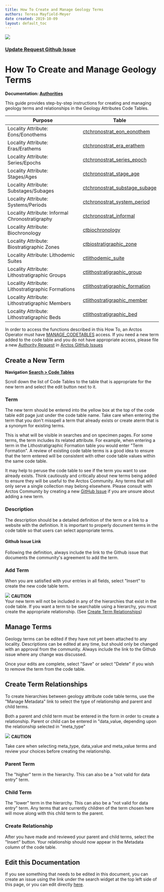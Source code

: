 ```yaml
---
title: How To Create and Manage Geology Terms
authors: Teresa Mayfield-Meyer
date created: 2019-10-09
layout: default_toc
---
```

 
![](https://raw.githubusercontent.com/ArctosDB/documentation-wiki/gh-pages/tutorial_images/Bear%20Work%20in%20Progress.JPG) 

### [Update Request Github Issue](https://github.com/ArctosDB/documentation-wiki/issues/300)

# How To Create and Manage Geology Terms

**Documentation: [Authorities](https://handbook.arctosdb.org/documentation/authorities.html)**

This guide provides step-by-step instructions for creating and managing geology terms and relationships in the Geology Attributes Code Tables.

Purpose | Table 
 -- | -- 
Locality Attribute: Eons/Eonothems |	[ctchronostrat_eon_eonothem](https://arctos.database.museum/info/ctDocumentation.cfm?table=ctchronostrat_eon_eonothem)
Locality Attribute: Eras/Erathems |	[ctchronostrat_era_erathem](https://arctos.database.museum/info/ctDocumentation.cfm?table=ctchronostrat_era_erathem)
Locality Attribute: Series/Epochs |	[ctchronostrat_series_epoch](https://arctos.database.museum/info/ctDocumentation.cfm?table=ctchronostrat_series_epoch)
Locality Attribute: Stages/Ages |	[ctchronostrat_stage_age](https://arctos.database.museum/info/ctDocumentation.cfm?table=ctchronostrat_stage_age)
Locality Attribute: Substages/Subages | [ctchronostrat_substage_subage](https://arctos.database.museum/info/ctDocumentation.cfm?table=ctchronostrat_substage_subage)
Locality Attribute: Systems/Periods |	[ctchronostrat_system_period](https://arctos.database.museum/info/ctDocumentation.cfm?table=ctchronostrat_system_period)
Locality Attribute: Informal Chronostratigraphy |	[ctchronostrat_informal](https://arctos.database.museum/info/ctDocumentation.cfm?table=ctchronostrat_informal)
Locality Attribute: Biochronology |	[ctbiochronology](https://arctos.database.museum/info/ctDocumentation.cfm?table=ctbiochronology)
Locality Attribute: Biostratigraphic Zones |	[ctbiostratigraphic_zone](https://arctos.database.museum/info/ctDocumentation.cfm?table=ctbiostratigraphic_zone)
Locality Attribute: Lithodemic Suites |	[ctlithodemic_suite](https://arctos.database.museum/info/ctDocumentation.cfm?table=ctlithodemic_suite)
Locality Attribute: Lithostratigraphic Groups |	[ctlithostratigraphic_group](https://arctos.database.museum/info/ctDocumentation.cfm?table=ctlithostratigraphic_group)
Locality Attribute: Lithostratigraphic Formations |	[ctlithostratigraphic_formation](https://arctos.database.museum/info/ctDocumentation.cfm?table=ctlithostratigraphic_formation)
Locality Attribute: Lithostratigraphic Members |	[ctlithostratigraphic_member](https://arctos.database.museum/info/ctDocumentation.cfm?table=ctlithostratigraphic_member)
Locality Attribute: Lithostratigraphic Beds |	[ctlithostratigraphic_bed](https://arctos.database.museum/info/ctDocumentation.cfm?table=ctlithostratigraphic_bed)


In order to access the functions described in this How To, an Arctos Operator must have [MANAGE_CODETABLES](http://arctos.database.museum/Admin/user_roles.cfm) access. If you need a new term added to the code table and you do not have appropriate access, please file a new [Authority Request](https://github.com/ArctosDB/arctos/issues/new?assignees=&labels=&template=authority-request.md&title=) in [Arctos GitHub Issues](https://github.com/ArctosDB/arctos/issues)

## Create a New Term

**Navigation [Search > Code Tables ](https://arctos.database.museum/info/ctDocumentation.cfm)**

Scroll down the list of Code Tables to the table that is appropriate for the new term and select the edit button next to it.

### Term

The new term should be entered into the yellow box at the top of the code table edit page just under the code table name. Take care when entering the term that you don't misspell a term that already exists or create aterm that is a synonym for existing terms. 

This is what will be visible in searches and on specimen pages. For some terms, the term includes its related attribute. For example, when entering a term in the Lithostratigraphic Formation table you would enter "Term Formation". A review of existing code table terms is a good idea to ensure that the term entered will be consistent with other code table values within the same code table.

It may help to peruse the code table to see if the term you want to use already exists. Think cautiously and critically about new terms being added to ensure they will be useful to the Arctos Community. Any terms that will only serve a single collection may belong elsewhere. Please consult with Arctos Community by creating a new [GitHub Issue](https://github.com/ArctosDB/arctos/issues) if you are unsure about adding a new term.

### Description

The description should be a detailed definition of the term or a link to a website with the definition. It is important to properly document terms in the code table so that users can select appropriate terms.

#### Github Issue Link

Following the definition, always include the link to the Github issue that documents the community's agreement to add the term.

### Add Term

When you are satisfied with your entries in all fields, select "Insert" to create the new code table term.

![](https://raw.githubusercontent.com/ArctosDB/documentation-wiki/gh-pages/tutorial_images/Bear%20Caution.jpg) **CAUTION**  
Your new term will not be included in any of the hierarchies that exist in the code table. If you want a term to be searchable using a hierarchy, you must create the appropriate relationship. (See [Create Term Relationships](https://handbook.arctosdb.org/how_to/How-to-Create-and-Manage-Geology-Terms.html#create-term-relationships))

## Manage Terms

Geology terms can be edited if they have not yet been attached to any locality. Descriptions can be edited at any time, but should only be changed with an approval from the community. Always include the link to the Github issue where any change was discussed.

Once your edits are complete, select "Save" or select "Delete" if you wish to remove the term from the code table.

## Create Term Relationships

To create hierarchies between geology attribute code table terms, use the "Manage Metadata" link to select the type of relationship and parent and child terms.  

Both a parent and child term must be entered in the form in order to create a relationship. Parent or child can be entered in "data_value, depending upon the relationship selected in "meta_type"

![](https://raw.githubusercontent.com/ArctosDB/documentation-wiki/gh-pages/tutorial_images/Bear%20Caution.jpg) **CAUTION**  

  Take care when selecting meta_type, data_value and meta_value terms and review your choices before creating the relationship. 

### Parent Term

The "higher" term in the hierarchy. This can also be a "not valid for data entry" term.

### Child Term

The "lower" term in the hierarchy. This can also be a "not valid for data entry" term. Any terms that are currently children of the term chosen here will move along with this child term to the parent.

### Create Relationship

After you have made and reviewed your parent and child terms, select the "Insert" button. Your relationship should now appear in the Metadata column of the code table.

## Edit this Documentation

If you see something that needs to be edited in this document, you can create an issue using the link under the search widget at the top left side of this page, or you can edit directly <a href="https://github.com/ArctosDB/documentation-wiki/edit/gh-pages/_how_to/How-to-Create-and-Manage-Geology-Terms.markdown" target="_blank">here</a>.
